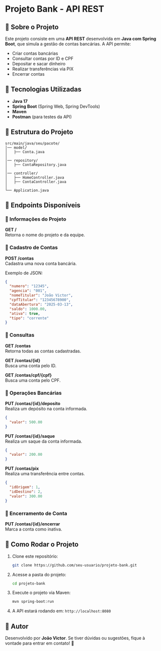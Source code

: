 # Projeto Bank - API REST

## 📌 Sobre o Projeto
Este projeto consiste em uma **API REST** desenvolvida em **Java com Spring Boot**, que simula a gestão de contas bancárias. A API permite:
- Criar contas bancárias
- Consultar contas por ID e CPF
- Depositar e sacar dinheiro
- Realizar transferências via PIX
- Encerrar contas

## 🚀 Tecnologias Utilizadas
- **Java 17**
- **Spring Boot** (Spring Web, Spring DevTools)
- **Maven**
- **Postman** (para testes da API)

## 📂 Estrutura do Projeto
```
src/main/java/seu/pacote/
│── model/
│   ├── Conta.java
│
│── repository/
│   ├── ContaRepository.java
│
│── controller/
│   ├── HomeController.java
│   ├── ContaController.java
│
└── Application.java
```

## 📌 Endpoints Disponíveis

### 📍 Informações do Projeto
**GET /**  
Retorna o nome do projeto e da equipe.

### 📍 Cadastro de Contas
**POST /contas**  
Cadastra uma nova conta bancária.

Exemplo de JSON:
```json
{
  "numero": "12345",
  "agencia": "001",
  "nomeTitular": "João Victor",
  "cpfTitular": "12345678900",
  "dataAbertura": "2025-03-13",
  "saldo": 1000.00,
  "ativa": true,
  "tipo": "corrente"
}
```

### 📍 Consultas
**GET /contas**  
Retorna todas as contas cadastradas.

**GET /contas/{id}**  
Busca uma conta pelo ID.

**GET /contas/cpf/{cpf}**  
Busca uma conta pelo CPF.

### 📍 Operações Bancárias
**PUT /contas/{id}/deposito**  
Realiza um depósito na conta informada.
```json
{
  "valor": 500.00
}
```

**PUT /contas/{id}/saque**  
Realiza um saque da conta informada.
```json
{
  "valor": 200.00
}
```

**PUT /contas/pix**  
Realiza uma transferência entre contas.
```json
{
  "idOrigem": 1,
  "idDestino": 2,
  "valor": 300.00
}
```

### 📍 Encerramento de Conta
**PUT /contas/{id}/encerrar**  
Marca a conta como inativa.

## 🔧 Como Rodar o Projeto
1. Clone este repositório:
   ```sh
   git clone https://github.com/seu-usuario/projeto-bank.git
   ```
2. Acesse a pasta do projeto:
   ```sh
   cd projeto-bank
   ```
3. Execute o projeto via Maven:
   ```sh
   mvn spring-boot:run
   ```
4. A API estará rodando em: `http://localhost:8080`

## 📌 Autor
Desenvolvido por **João Victor**.
Se tiver dúvidas ou sugestões, fique à vontade para entrar em contato! 🚀
